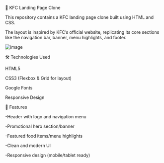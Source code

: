 🍗 KFC Landing Page Clone

This repository contains a KFC landing page clone built using HTML and CSS.

The layout is inspired by KFC’s official website, replicating its core sections like the navigation bar, banner, menu highlights, and footer.

![image](https://github.com/user-attachments/assets/623707dc-8776-494b-b868-ee06411e5854)


🛠️ Technologies Used

HTML5

CSS3 (Flexbox & Grid for layout)

Google Fonts

Responsive Design

🎯 Features

-Header with logo and navigation menu

-Promotional hero section/banner

-Featured food items/menu highlights

-Clean and modern UI

-Responsive design (mobile/tablet ready)
